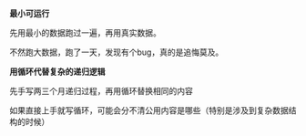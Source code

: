 **最小可运行**

先用最小的数据跑过一遍，再用真实数据。

不然跑大数据，跑了一天，发现有个bug，真的是追悔莫及。





**用循环代替复杂的递归逻辑**

先手写两三个月递归过程，再用循环替换相同的内容

如果直接上手就写循环，可能会分不清公用内容是哪些（特别是涉及到复杂数据结构的时候）